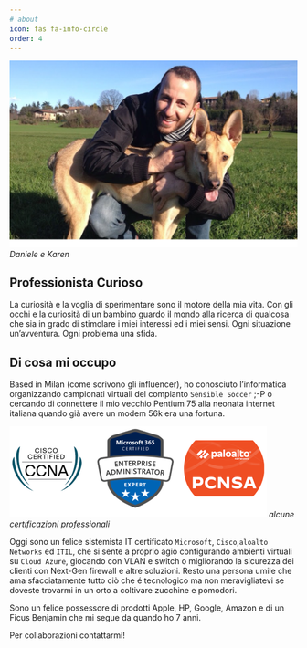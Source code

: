 ```yaml
---
# about
icon: fas fa-info-circle
order: 4
---
```

![chi sono](/assets/chi_sono.png)
_Daniele e Karen_
## Professionista Curioso

La curiosità e la voglia di sperimentare sono il motore della mia vita.
Con gli occhi e la curiosità di un bambino guardo il mondo alla ricerca di qualcosa che sia in grado di stimolare i miei interessi ed i miei sensi.
Ogni situazione un’avventura. Ogni problema una sfida.

## Di cosa mi occupo

Based in Milan (come scrivono gli influencer), ho conosciuto l’informatica organizzando campionati virtuali del compianto `Sensible Soccer` ;-P o cercando di connettere il mio vecchio Pentium 75 alla neonata internet italiana quando già avere un modem 56k era una fortuna.

![Certificazioni](/assets/2024-02-10/certifications.png)
_alcune certificazioni professionali_

Oggi sono un felice sistemista IT certificato `Microsoft`, `Cisco`,`aloalto Networks` ed `ITIL`, che si sente a proprio agio configurando ambienti virtuali su `Cloud Azure`, giocando con VLAN e switch o migliorando la sicurezza dei clienti con Next-Gen firewall e altre soluzioni. Resto una persona umile che ama sfacciatamente tutto ciò che é tecnologico ma non meravigliatevi se doveste trovarmi in un orto a coltivare zucchine e pomodori.

Sono un felice possessore di prodotti Apple, HP, Google, Amazon e di un Ficus Benjamin che mi segue da quando ho 7 anni.

Per collaborazioni contattarmi!
